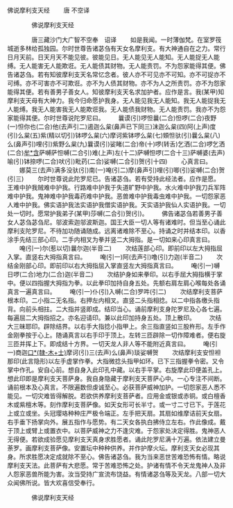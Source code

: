   佛说摩利支天经
　　唐 不空译




　　　　佛说摩利支天经

　　　　唐三藏沙门大广智不空奉　诏译
　　如是我闻。一时薄伽梵。在室罗筏城逝多林给孤独园。尔时世尊告诸苾刍有天女名摩利支。有大神通自在之力。常行日月天前。日天月天不能见彼。彼能见日。无人能见无人能知。无人能捉无人能缚。无人能害无人能欺诳。无人能债其财物。无人能责罚。不为怨家能得其便。佛告诸苾刍。若有知彼摩利支天名常忆念者。彼人亦不可见亦不可知。亦不可捉亦不可缚。亦不可害亦不可欺诳。亦不为人债其财物。亦不为人之所责罚。亦不为怨家能得其便。若有善男子善女人。知彼摩利支天名求加护者。应作是言。我(某甲)知摩利支天母有大神力。我今归命愿护我身。无人能见我无人能知。我无人能捉我无人能缚。我无人能害我无人能欺诳我。无人能债我财物。无人能责罚。我亦不为怨家能得其便。尔时世尊说陀罗尼曰。
　　曩谟(引)啰怛曩(二合)怛啰(二合)夜野(一)怛你也(二合)他(去声引二)遏迦么枲(鼻声已下同三)沫迦么枲(四)阿(上声)度(引)么枲(五)紫(精以切引)钵啰么枲(六)摩诃紫钵啰么枲(七)頞怛驮(引)曩么枲(八)么(鼻声引)哩(引)紫野么枲(九)曩谟(引)娑睹(二合)帝(十)啰(转舌)乞洒(二合)啰乞洒(二合)[牟*含](引十一)萨嚩萨怛嚩(二合引)难(上声)左(十二)萨嚩怛啰(二合十三)萨嚩婆(去声)喻(引)钵捺啰(二合)吠(引)毗药(二合)娑嚩(二合引)贺(引十四)
　　心真言曰。
　　娜莫三(去声)满多没驮(引)南(一)唵(引二)摩(鼻声引)哩(引)唧(引)娑嚩(二合)贺(引三)
　　尔时世尊说此陀罗尼已。告诸苾刍。若有受持此经法者。应作是愿。王难中护我贼难中护我。行路难中护我于失道旷野中护我。水火难中护我刀兵军阵难中护我。鬼神难中护我毒药难中护我。恶兽难中护我毒虫难中护我。一切怨家恶人难中护我。佛实语护我法实语护我僧实语护我。天实语护我仙人实语护我。一切处一切时。愿常护我弟子(某甲)莎嚩(二合引)贺(引)。
　　佛告诸苾刍若善男子善女人苾刍苾刍尼。邬波索迦邬波斯迦。国王大臣一切人等有诸难时。但当至心诵此摩利支陀罗尼。不待加功随诵随成。远离诸难除不至心。持诵之时并结本印。以香涂手先结三部心印。二手内相叉为拳并竖二大拇指。是一切如来心印真言曰。
　　唵(引一)尔(惹以切)曩尔迦(半音二)
　　次结莲部心印。即前印以左大拇指屈入掌。直竖右大拇指真言曰。
　　唵(引一)阿(去声引)噜(引)力迦(半音二)
　　次结金刚部心印。即前印以右大拇指屈入掌直竖左大拇指真言曰。
　　唵(引一)嚩日啰(二合)地力(二合)迦(半音二)
　　次结护身如来拳印。以右手屈大拇指横于掌中。便以四指握大拇指为拳。以此拳印加持自身五处。先额右肩左肩心喉每处各诵真言一遍真言曰。
　　唵(引一)仆(引)入嚩(二合)罗吽(引二)
　　次结摩利支菩萨根本印。二小指二无名指。右押左内相叉。直竖二头指相捻。以二中指各缴头指背。向前头相拄。二大指并竖即成。结印当心。诵前摩利支身陀罗尼及心各七遍。每遍屈二大拇指招之。亦名迎请印。兼以此印加持身五处。顶上散印。
　　次结大三昧耶印。辟除结界。以右手大指捻小指甲上。余三指直竖如三股杵形。左手作金刚拳按于心上。随诵真言以右手印于顶上。左转三匝辟除一切作障难者。便右旋三匝并挥上下。即成结十方界。一切天龙人非人等不能附近真言曰。
　　唵(引一)商迦[口*(隸-木+士)](轻舌二)摩诃(引)三(去声)么(鼻声)琰娑嚩贺
　　次结摩利支安怛袒那印(此言隐形)以左手虚掌作拳。大指微捻头指甲如环。已下三指握拳令密。又令掌中作孔。安自心前。想自身入此印孔中藏。以右手平掌。右旋摩此印便盖孔上。想此印即是摩利支天菩萨身。我自身隐藏于摩利支天菩萨心中。一心专注不间断。诵前根本及心真言。不限遍数但虔诚至心。必获菩萨威神加护。一切怨家恶人悉不能见。一切灾难皆得解脱。若欲供养摩利支菩萨者。应用金或银或赤铜。或白檀香木或紫檀木等。刻作摩利支菩萨像。如天女形可长半寸。或一寸二寸已下。于莲花上或立或坐。头冠璎珞种种庄严极令端正。左手把天扇。其扇如维摩诘前天女扇。右手垂下扬掌向外。展五指作与愿势。有二天女各执白拂侍立左右。作此像成。戴于顶上或臂上或置衣中。以菩萨威神之力不逢灾难。于怨家处决定得胜。鬼神恶人无得便。若欲成验愿见摩利支天真身求胜愿者。诵此陀罗尼满十万遍。依法建立曼荼罗。画摩利支菩萨像。安置坛中种种供养。并作护摩火坛。摩利支天女必现其身。所求胜愿决定成就除不至心。佛告诸苾刍。我为当来恶世苦难恐怖有情。略说摩利支天法。此菩萨有大悲愿。常于苦难恐怖之处。护诸有情不令天龙鬼神人及非人怨家恶兽所能为害。汝当受持广宣流布饶益。有情诸苾刍等及天龙。八部一切大众闻佛所说。皆大欢喜信受奉行。

　　　　佛说摩利支天经


